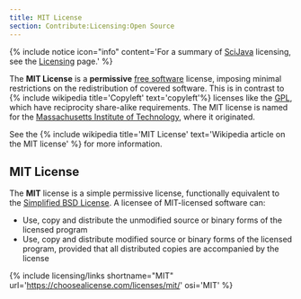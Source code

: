 ```yaml
---
title: MIT License
section: Contribute:Licensing:Open Source
---
```


{% include notice icon="info" content='For a summary of [SciJava](/libs/scijava) licensing, see the [Licensing](/licensing) page.' %} 

The **MIT License** is a **permissive**
[free software](/licensing/open-source) license, imposing minimal
restrictions on the redistribution of covered software. This is in contrast to
{% include wikipedia title='Copyleft' text='copyleft'%} licenses like the
[GPL](/licensing/gpl), which have reciprocity share-alike requirements. The MIT license is
named for the [Massachusetts Institute of Technology](http://mit.edu/), where
it originated.

See the
{% include wikipedia title='MIT License' text='Wikipedia article on the MIT license' %}
for more information.

## MIT License

The **MIT** license is a simple permissive license, functionally equivalent to
the [Simplified BSD License](/licensing/bsd). A licensee of MIT-licensed software can:

- Use, copy and distribute the unmodified source or binary forms of the
  licensed program
- Use, copy and distribute modified source or binary forms of the licensed
  program, provided that all distributed copies are accompanied by the license

{% include licensing/links shortname="MIT" url='https://choosealicense.com/licenses/mit/' osi='MIT' %}

